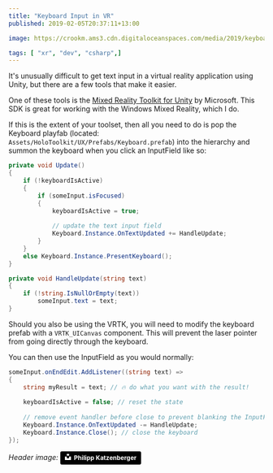 ```yaml
---
title: "Keyboard Input in VR"
published: 2019-02-05T20:37:11+13:00

image: https://crookm.ams3.cdn.digitaloceanspaces.com/media/2019/keyboard-input-in-vr--3a712a06-acda-4604-989d-22c3e448966b.jpg

tags: [ "xr", "dev", "csharp",]
---
```


It's unusually difficult to get text input in a virtual reality application using Unity, but there are a few tools that make it easier.

One of these tools is the [Mixed Reality Toolkit for Unity](https://github.com/Microsoft/MixedRealityToolkit-Unity) by Microsoft. This SDK is great for working with the Windows Mixed Reality, which I do.

If this is the extent of your toolset, then all you need to do is pop the Keyboard playfab (located: `Assets/HoloToolkit/UX/Prefabs/Keyboard.prefab`) into the hierarchy and summon the keyboard when you click an InputField like so:

```csharp
private void Update()
{
    if (!keyboardIsActive)
    {
        if (someInput.isFocused)
        {
            keyboardIsActive = true;
            
            // update the text input field
            Keyboard.Instance.OnTextUpdated += HandleUpdate;
        }
    }
    else Keyboard.Instance.PresentKeyboard();
}

private void HandleUpdate(string text)
{
    if (!string.IsNullOrEmpty(text))
        someInput.text = text;
}
```

Should you also be using the VRTK, you will need to modify the keyboard prefab with a `VRTK_UICanvas` component. This will prevent the laser pointer from going directly through the keyboard.

You can then use the InputField as you would normally:

```csharp
someInput.onEndEdit.AddListener((string text) =>
{
    string myResult = text; // 🔥 do what you want with the result!
    
    keyboardIsActive = false; // reset the state
    
    // remove event handler before close to prevent blanking the InputField
    Keyboard.Instance.OnTextUpdated -= HandleUpdate;
    Keyboard.Instance.Close(); // close the keyboard
});
```

*Header image:* <a style="background-color:black;color:white;text-decoration:none;padding:4px 6px;font-family:-apple-system, BlinkMacSystemFont, &quot;San Francisco&quot;, &quot;Helvetica Neue&quot;, Helvetica, Ubuntu, Roboto, Noto, &quot;Segoe UI&quot;, Arial, sans-serif;font-size:12px;font-weight:bold;line-height:1.2;display:inline-block;border-radius:3px" href="https://unsplash.com/@fantasyflip?utm_medium=referral&amp;utm_campaign=photographer-credit&amp;utm_content=creditBadge" target="_blank" rel="noopener noreferrer" title="Download free do whatever you want high-resolution photos from Philipp Katzenberger"><span style="display:inline-block;padding:2px 3px"><svg xmlns="http://www.w3.org/2000/svg" style="height:12px;width:auto;position:relative;vertical-align:middle;top:-2px;fill:white" viewBox="0 0 32 32"><title>unsplash-logo</title><path d="M10 9V0h12v9H10zm12 5h10v18H0V14h10v9h12v-9z"></path></svg></span><span style="display:inline-block;padding:2px 3px">Philipp Katzenberger</span></a>
